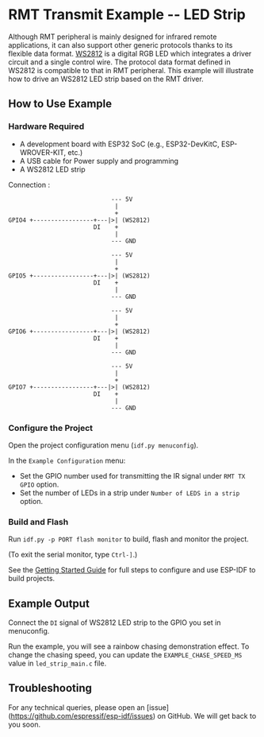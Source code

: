 # RMT Transmit Example -- LED Strip


Although RMT peripheral is mainly designed for infrared remote applications, it can also support other generic protocols thanks to its flexible data format. [WS2812](http://www.world-semi.com/Certifications/WS2812B.html) is a digital RGB LED which integrates a driver circuit and a single control wire. The protocol data format defined in WS2812 is compatible to that in RMT peripheral. This example will illustrate how to drive an WS2812 LED strip based on the RMT driver.

## How to Use Example

### Hardware Required

* A development board with ESP32 SoC (e.g., ESP32-DevKitC, ESP-WROVER-KIT, etc.)
* A USB cable for Power supply and programming
* A WS2812 LED strip

Connection :

```
                             --- 5V
                              |
                              +
GPIO4 +-----------------+---|>| (WS2812)
                        DI    +
                              |
                             --- GND
                           
                             --- 5V
                              |
                              +
GPIO5 +-----------------+---|>| (WS2812)
                        DI    +
                              |
                             --- GND

                             --- 5V
                              |
                              +
GPIO6 +-----------------+---|>| (WS2812)
                        DI    +
                              |
                             --- GND
                             
                             --- 5V
                              |
                              +
GPIO7 +-----------------+---|>| (WS2812)
                        DI    +
                              |
                             --- GND
```

### Configure the Project

Open the project configuration menu (`idf.py menuconfig`). 

In the `Example Configuration` menu:

* Set the GPIO number used for transmitting the IR signal under `RMT TX GPIO` option.
* Set the number of LEDs in a strip under `Number of LEDS in a strip` option.

### Build and Flash

Run `idf.py -p PORT flash monitor` to build, flash and monitor the project.

(To exit the serial monitor, type ``Ctrl-]``.)

See the [Getting Started Guide](https://docs.espressif.com/projects/esp-idf/en/latest/get-started/index.html) for full steps to configure and use ESP-IDF to build projects.

## Example Output

Connect the `DI` signal of WS2812 LED strip to the GPIO you set in menuconfig.

Run the example, you will see a rainbow chasing demonstration effect. To change the chasing speed, you can update the `EXAMPLE_CHASE_SPEED_MS` value in `led_strip_main.c` file.

## Troubleshooting

For any technical queries, please open an [issue] (https://github.com/espressif/esp-idf/issues) on GitHub. We will get back to you soon.
